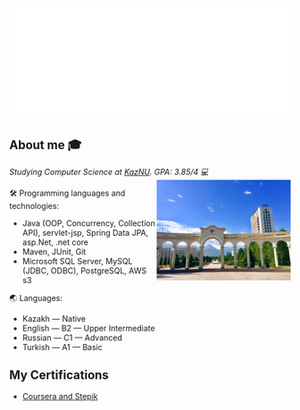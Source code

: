 <img src="https://github.com/AxelrodAdil/AxelrodAdil/blob/main/svg.svg"  width=500/>


## About me :mortar_board:
<p><em>Studying Computer Science at <a href="https://en.wikipedia.org/wiki/Al-Farabi_Kazakh_National_University">KazNU</a>. GPA: 3.85/4 💻</br>
  <img align="right" alt="kaznu" src="kaznu.jpg" height="180" />
</em></p>

🛠 Programming languages and technologies: 
  - Java (OOP, Concurrency, Collection API), servlet-jsp, Spring Data JPA, asp.Net, .net core
  - Maven, JUnit, Git
  - Microsoft SQL Server, MySQL (JDBC, ODBC), PostgreSQL, AWS s3

🌏 Languages:
  - Kazakh — Native
  - English — B2 — Upper Intermediate
  - Russian — C1 — Advanced
  - Turkish — A1 — Basic

## My Certifications
- [Coursera and Stepik](https://github.com/AxelrodAdil/Certificates)
